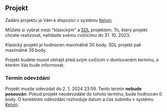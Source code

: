 ## Projekt

Zadání projektu je Vám k dispozici v systému [Kelvin](https://kelvin.cs.vsb.cz).

Můžete si vybrat mezi "klasickým" a [SDL](https://mrlvsb.github.io/upr-skripta/c/aplikovane_ulohy/sdl.html) projektem.
To, který projekt chcete realizovat, nahlásíte svému cvičícímu do 31. 10. 2023.

Klasický projekt je hodnocen maximálně 30 body. SDL projekt pak maximálně 35 body.

Projekt budete muset obhájit před svým cvičícím v domluveném termínu, o kterém Vás bude informovat.

### Termín odevzdání

Projekt musíte odevzdat do 2. 1. 2024 23:59.
Tento termín **nebude posouván**. Pokud projekt neodevzdáte do tohoto termínu, bude hodnocen 0 body.
O korektním odevzdání rozhoduje datum a čas submitu v systému [Kelvin](https://kelvin.cs.vsb.cz).

<!--
## FAQ

Zadání bude zveřejněno v dostatečném předstihu pro každého z Vás.

You can find your assignment [here](https://upr.cs.vsb.cz/projects).
You can choose between two assignments (either an application or an SDL-based game).

Pokud s něčím nevíte rady, kontaktujte svého cvičícího nebo napište na Discordu.

Často kladené dotazy (FAQ) k projektu budou zveřejňovány postupně zde.

### Kdy je zápočtový týden? A komu se bude projekt odevzdávat? Cvičícímu nebo přednášejícímu?

- Zápočtový týden je ve dnech 5. - 9. 12. 2022. Projekt se odevzdává cvičícímu.

### Můžeme si vybrat z těch 2 zadání projektu nebo je to druhé jenom bonus? Nějaký učitel tvrdil že to druhé je jenom bonus

Můžete si vybrat jedno ze dvou zadání.
-->
